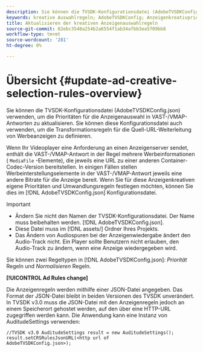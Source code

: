 ```yaml
---
description: Sie können die TVSDK-Konfigurationsdatei (AdobeTVSDKConfig.json) verwenden, um die Prioritäten für die Anzeigenauswahl in VAST-/VMAP-Antworten zu aktualisieren. Sie können diese Konfigurationsdatei auch verwenden, um die Transformationsregeln für die Quell-URL-Weiterleitung von Werbeanzeigen zu definieren.
keywords: kreative Auswahlregeln; AdobeTVSDKConfig; Anzeigenkreativprioritäten; Umwandlungsregeln
title: Aktualisieren der kreativen Anzeigenauswahlregeln
source-git-commit: 02ebc3548a254b2a6554f1ab34afbb3ea5f09bb8
workflow-type: tm+mt
source-wordcount: '281'
ht-degree: 0%

---
```


# Übersicht {#update-ad-creative-selection-rules-overview}

Sie können die TVSDK-Konfigurationsdatei (AdobeTVSDKConfig.json) verwenden, um die Prioritäten für die Anzeigenauswahl in VAST-/VMAP-Antworten zu aktualisieren. Sie können diese Konfigurationsdatei auch verwenden, um die Transformationsregeln für die Quell-URL-Weiterleitung von Werbeanzeigen zu definieren.

Wenn Ihr Videoplayer eine Anforderung an einen Anzeigenserver sendet, enthält die VAST-/VMAP-Antwort in der Regel mehrere Werbeinformationen ( `MediaFile` -Elemente), die jeweils eine URL zu einer anderen Container-Codec-Version bereitstellen. In einigen Fällen stellen Werbeinterstellungselemente in der VAST-/VMAP-Antwort jeweils eine andere Bitrate für die Anzeige bereit. Wenn Sie für diese Anzeigenkreativen eigene Prioritäten und Umwandlungsregeln festlegen möchten, können Sie dies im [!DNL AdobeTVSDKConfig.json] Konfigurationsdatei.

>[!IMPORTANT]
>
>* Ändern Sie nicht den Namen der TVSDK-Konfigurationsdatei. Der Name muss beibehalten werden. [!DNL AdobeTVSDKConfig.json].
>* Diese Datei muss im [!DNL assets/] Ordner Ihres Projekts.
>* Das Ändern von Audiospuren bei der Anzeigenwiedergabe ändert den Audio-Track nicht. Ein Player sollte Benutzern nicht erlauben, den Audio-Track zu ändern, wenn eine Anzeige wiedergegeben wird.
>

Sie können zwei Regeltypen in [!DNL AdobeTVSDKConfig.json]: *Priorität* Regeln und *Normalisieren* Regeln.

**[!UICONTROL Ad Rules change]**

<!--<a id="section_EDCE7C94156D4A47AA2FBAE9BE0390CE"></a>-->

Die Anzeigenregeln werden mithilfe einer JSON-Datei angegeben. Das Format der JSON-Datei bleibt in beiden Versionen des TVSDK unverändert. In TVSDK v3.0 muss die JSON-Datei mit den Anzeigenregeln jedoch an einem Speicherort gehostet werden, auf den über eine HTTP-URL zugegriffen werden kann. Die Anwendung kann eine Instanz von AuditudeSettings verwenden:

```
//TVSDK v3.0 AuditudeSettings result = new AuditudeSettings(); 
result.setCRSRulesJsonURL(<http url of 
AdobeTVSDKConfig.json>);  
```
